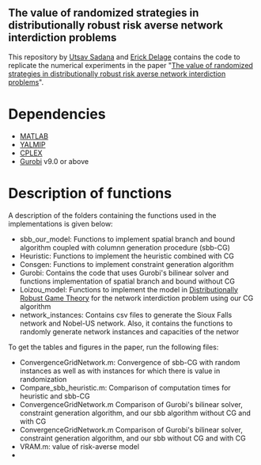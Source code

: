 ## The value of randomized strategies in distributionally robust risk averse network interdiction problems
This repository by [Utsav Sadana](https://utsav19.github.io/) and [Erick Delage](http://tintin.hec.ca/pages/erick.delage/)  contains the code to replicate the numerical experiments in the paper "[The value of randomized strategies in distributionally robust risk averse network interdiction problems](https://arxiv.org/abs/2003.07915)".


# Dependencies

* [MATLAB](https://www.mathworks.com/products/matlab.html)
* [YALMIP](https://yalmip.github.io/) 
* [CPLEX](https://www.ibm.com/analytics/cplex-optimizer) 
* [Gurobi](https://www.gurobi.com/) v9.0 or above


# Description of functions


A description of the folders containing the functions used in the implementations is given below:

- sbb_our_model: Functions to implement spatial branch and bound algorithm coupled with columnn generation procedure (sbb-CG)
- Heuristic: Functions to implement the heuristic combined with CG
- Consgen: Functions to implement constraint generation algorithm
- Gurobi: Contains the code that uses Gurobi's bilinear solver and functions implementation of spatial branch and bound without CG
- Loizou_model: Functions to implement the model in [Distributionally Robust Game Theory](https://arxiv.org/abs/1512.03253) for the network interdiction problem using our CG algorithm
- network_instances: Contains csv files to generate the Sioux Falls network and Nobel-US network. Also, it contains the functions to randomly generate network instances and capacities of the networ


To get the tables and figures in the paper, run the following files:

- ConvergenceGridNetwork.m: Convergence of sbb-CG with random instances as well as with instances for which there is value in randomization
- Compare_sbb_heuristic.m: Comparison of computation times for heuristic and sbb-CG
- ConvergenceGridNetwork.m Comparison of Gurobi's bilinear solver, constraint generation algorithm, and our sbb algorithm without CG and with CG
- ConvergenceGridNetwork.m Comparison of Gurobi's bilinear solver, constraint generation algorithm, and our sbb without CG and with CG
- VRAM.m: value of risk-averse model
- 
